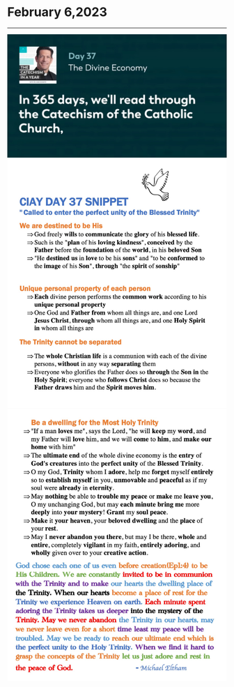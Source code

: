 # February 6,2023
---


[![The Divine Economy](https://github.com/fernal73/CIAY/blob/main/February/pngs/Day037.png?raw=true)](https://youtu.be/jxJnG2dekSc "The Divine Economy")
![Day 37 Snippet 1](https://github.com/fernal73/CIAY/blob/main/February/jpgs/Day37Snippet1.jpg?raw=true)
![Day 37 Snippet 2](https://github.com/fernal73/CIAY/blob/main/February/jpgs/Day37Snippet2.jpg?raw=true)
